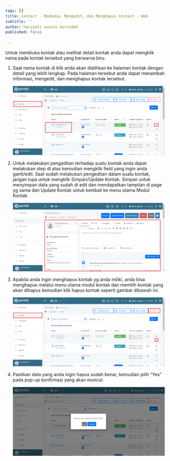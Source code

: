 ```yaml
---
tags: []
title: Contact - Membuka, Mengedit, dan Menghapus Contact - Web
subtitle: ''
author: hariyati suarni nurindah
published: false

---
```

Untuk membuka kontak atau melihat detail kontak anda dapat mengklik nama pada kontak tersebut yang berwarna biru. 

1. Saat nama kontak di klik anda akan dialihkan ke halaman kontak dengan detail yang lebih lengkap. Pada halaman tersebut anda dapat menambah informasi, mengedit, dan menghapus kontak tersebut.

   ![](/uploads/mengeditkontak1-1.PNG)
2. Untuk melakukan pengeditan terhadap suatu kontak anda dapat melakukan step di atas kemudian mengklik field yang ingin anda ganti/edit. Saat sudah melakukan pengeditan dalam suatu kontak, jangan lupa untuk mengklik Simpan/Update Kontak. Simpan untuk menyimpan data yang sudah di edit dan mendapatkan tampilan di page yg sama dan Update Kontak untuk kembali ke menu utama Modul Kontak.

   ![](/uploads/mengeditkontak2.PNG)
3. Apabila anda ingin menghapus kontak yg anda miliki, anda bisa menghapus melalui menu utama modul kontak dan memilih kontak yang akan dihapus kemudian klik hapus kontak seperti gambar dibawah ini. 

   ![](/uploads/mengeditkontak4.PNG)
4. Pastikan data yang anda ingin hapus sudah benar, kemudian pilih “Yes” pada pop-up konfirmasi yang akan muncul.

   ![](/uploads/mengeditkontak3.PNG)